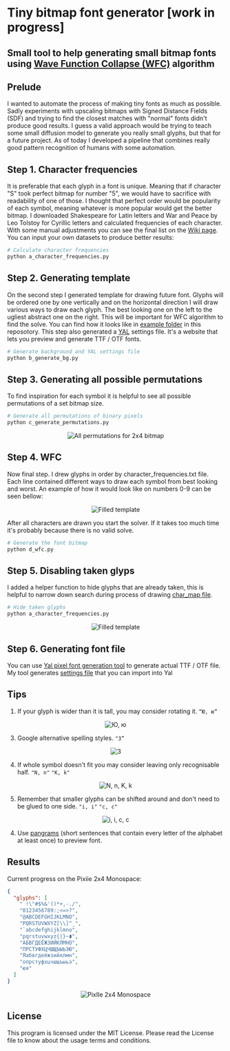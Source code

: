 # Tiny bitmap font generator [work in progress]
## Small tool to help generating small bitmap fonts using [Wave Function Collapse (WFC)](https://en.wikipedia.org/wiki/Wave_function_collapse) algorithm

## Prelude
I wanted to automate the process of making tiny fonts as much as possible. Sadly experiments with upscaling bitmaps with Signed Distance Fields (SDF) and trying to find the closest matches with "normal" fonts didn't produce good results. I guess a valid approach would be trying to teach some small diffusion model to generate you really small glyphs, but that for a future project.
As of today I developed a pipeline that combines really good pattern recognition of humans with some automation.

## Step 1. Character frequencies
It is preferable that each glyph in a font is unique. Meaning that if character "S" took perfect bitmap for number "5", we would have to sacrifice with readability of one of those. I thought that perfect order would be popularity of each symbol, meaning whatever is more popular would get the better bitmap.
I downloaded Shakespeare for Latin letters and War and Peace by Leo Tolstoy for Cyrillic letters and calculated frequencies of each character. With some manual adjustments you can see the final list on the [Wiki page](https://github.com/KK-mp4/pixiie-font-generator/wiki). You can input your own datasets to produce better results:

```bash
# Calculate character frequencies
python a_character_frequencies.py
```

## Step 2. Generating template
On the second step I generated template for drawing future font. Glyphs will be ordered one by one vertically and on the horizontal direction I will draw various ways to draw each glyph. The best looking one on the left to the ugliest abstract one on the right. This will be important for WFC algorithm to find the solve. You can find how it looks like in [example folder](/examples/2x4) in this reposotory.
This step also generated a [YAL](https://yal.cc/tools/pixel-font/) settings file. It's a website that lets you preview and generate TTF / OTF fonts.

```bash
# Generate background and YAL settings file
python b_generate_bg.py
```

## Step 3. Generating all possible permutations
To find inspiration for each symbol it is helpful to see all possible permutations of a set bitmap size.

```bash
# Generate all permutations of binary pixels
python c_generate_permutations.py
```

<p align="center">
  <img src="https://github.com/user-attachments/assets/ed1fed2e-1bd3-4490-976f-e83351a04b91" alt="All permutations for 2x4 bitmap">
</p>

## Step 4. WFC
Now final step. I drew glyphs in order by character_frequencies.txt file. Each line contained different ways to draw each symbol from best looking and worst. An example of how it would look like on numbers 0-9 can be seen bellow:

<p align="center">
  <img src="https://github.com/user-attachments/assets/39f64d49-d0e5-489b-b33c-52678f793058" alt="Filled template">
</p>

After all characters are drawn you start the solver. If it takes too much time it's probably because there is no valid solve.

```bash
# Generate the font bitmap
python d_wfc.py
```

## Step 5. Disabling taken glyps
I added a helper function to hide glyphs that are already taken, this is helpful to narrow down search during process of drawing [char_map file](examples/2x4/char_map.png).

```bash
# Hide taken glyphs
python a_character_frequencies.py
```

<p align="center">
  <img src="https://github.com/user-attachments/assets/2bbb506e-c9c5-44b4-8af8-27c902e2ed04" alt="Filled template">
</p>

## Step 6. Generating font file
You can use [Yal pixel font generation tool](https://yal.cc/tools/pixel-font/) to generate actual TTF / OTF file. My tool generates [settings file](examples/2x4/Pixiie%202x4%20Monospace%20settings.json) that you can import into Yal

## Tips
1. If your glyph is wider than it is tall, you may consider rotating it.
`“Ю, ю”`

<p align="center">
  <img src="https://github.com/user-attachments/assets/f0058dbd-06a6-480a-b1fb-b319125ba180" alt="Ю, ю">
</p>

3. Google alternative spelling styles.
`"3”`

<p align="center">
  <img src="https://github.com/user-attachments/assets/c081462c-359f-4450-b4dd-a3132488b54f" alt="3">
</p>

4. If whole symbol doesn't fit you may consider leaving only recognisable half.
`"N, n"`
`"K, k"`

<p align="center">
  <img src="https://github.com/user-attachments/assets/85543f1a-174b-414c-9b38-1c4d809dfb03" alt="N, n, K, k">
</p>

5. Remember that smaller glyphs can be shifted around and don't need to be glued to one side.
`"i, i"`
`"c, c"`

<p align="center">
  <img src="https://github.com/user-attachments/assets/57c4d94b-428e-44ce-8624-ee7f03c51a96" alt="i, i, c, c">
</p>


4. Use [pangrams](https://en.wikipedia.org/wiki/Pangram) (short sentences that contain every letter of the alphabet at least once) to preview font.

## Results
Current progress on the Pixiie 2x4 Monospace:
```json
{
  "glyphs": [
    " !\"#$%&'()*+,-./",
    "0123456789:;<=>?",
    "@ABCDEFGHIJKLMNO",
    "PQRSTUVWXYZ[\\]^_",
    "`abcdefghijklmno",
    "pqrstuvwxyz{|}~∎",
    "АБВГДЕЁЖЗИЙКЛМНО",
    "ПРСТУФХЦЧШЩЪЫЬЭЮ",
    "Яабвгдеёжзийклмн",
    "опрстуфхцчшщъыьэ",
    "юя"
  ]
}
```
<p align="center">
  <img src="https://github.com/user-attachments/assets/9edabde9-bb6d-4522-b7f6-b8522db9c74d" alt="PixIIe 2x4 Monospace">
</p>

## License
This program is licensed under the MIT License. Please read the License file to know about the usage terms and conditions.

